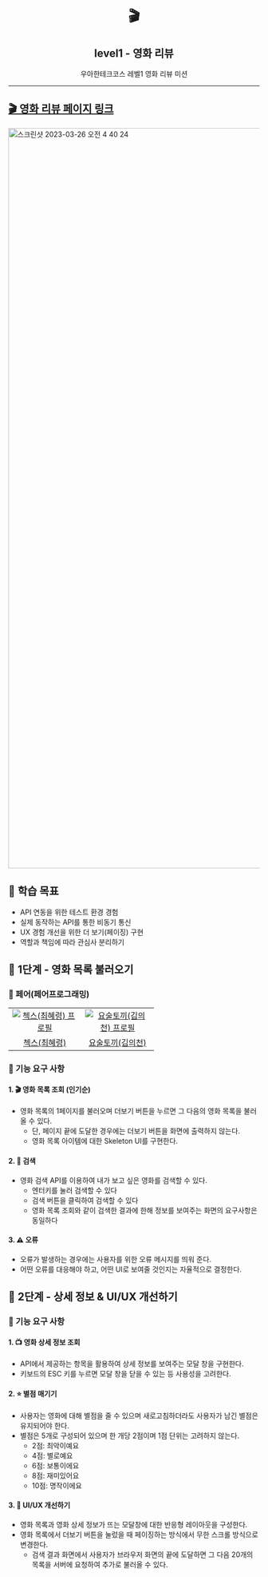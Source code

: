 <h1 align="middle">🎬</h1>
<h2 align="middle">level1 - 영화 리뷰</h2>
<p align="middle">우아한테크코스 레벨1 영화 리뷰 미션</p>

---

## [🎬 영화 리뷰 페이지 링크](https://hyeryongchoi.github.io/javascript-movie-review/)

<img width="1482" alt="스크린샷 2023-03-26 오전 4 40 24" src="https://user-images.githubusercontent.com/24777828/227738096-e96bf424-92d0-4e7d-a3ed-a7dee5b35505.png">

## 📍 학습 목표

- API 연동을 위한 테스트 환경 경험
- 실제 동작하는 API를 통한 비동기 통신
- UX 경험 개선을 위한 더 보기(페이징) 구현
- 역할과 책임에 따라 관심사 분리하기

## 🚀 1단계 - 영화 목록 불러오기

### 🙏 페어(페어프로그래밍)

<table>
  <tr>
    <td align="center" width="130px">
      <a href="https://github.com/HyeryongChoi" target="_blank">
        <img src="https://avatars.githubusercontent.com/u/24777828?v=4" alt="첵스(최혜령) 프로필" />
      </a>
    </td>
    <td align="center" width="130px">
      <a href="https://github.com/wzrabbit" target="_blank">
        <img src="https://avatars.githubusercontent.com/u/87642422?v=4" alt="요술토끼(김의천) 프로필" />
      </a>
    </td>
  </tr>
  <tr>
    <td align="center">
      <a href="https://github.com/HyeryongChoi" target="_blank">
        첵스(최혜령)
      </a>
    </td>
    <td align="center">
      <a href="https://github.com/wzrabbit" target="_blank">
        요술토끼(김의천)
      </a>
    </td>
  </tr>
</table>

### 🎯 기능 요구 사항

#### 1. 🎬 영화 목록 조회 (인기순)

- 영화 목록의 1페이지를 불러오며 더보기 버튼을 누르면 그 다음의 영화 목록을 불러 올 수 있다.
  - 단, 페이지 끝에 도달한 경우에는 더보기 버튼을 화면에 출력하지 않는다.
  - 영화 목록 아이템에 대한 Skeleton UI를 구현한다.

#### 2. 🔎 검색

- 영화 검색 API를 이용하여 내가 보고 싶은 영화를 검색할 수 있다.
  - 엔터키를 눌러 검색할 수 있다
  - 검색 버튼을 클릭하여 검색할 수 있다
  - 영화 목록 조회와 같이 검색한 결과에 한해 정보를 보여주는 화면의 요구사항은 동일하다

#### 3. ⚠️ 오류

- 오류가 발생하는 경우에는 사용자를 위한 오류 메시지를 띄워 준다.
- 어떤 오류를 대응해야 하고, 어떤 UI로 보여줄 것인지는 자율적으로 결정한다.

## 🚀 2단계 - 상세 정보 & UI/UX 개선하기

### 🎯 기능 요구 사항

#### 1. 📺 영화 상세 정보 조회

- API에서 제공하는 항목을 활용하여 상세 정보를 보여주는 모달 창을 구현한다.
- 키보드의 ESC 키를 누르면 모달 창을 닫을 수 있는 등 사용성을 고려한다.

#### 2. ⭐️ 별점 매기기

- 사용자는 영화에 대해 별점을 줄 수 있으며 새로고침하더라도 사용자가 남긴 별점은 유지되어야 한다.
- 별점은 5개로 구성되어 있으며 한 개당 2점이며 1점 단위는 고려하지 않는다.
  - 2점: 최악이예요
  - 4점: 별로예요
  - 6점: 보통이에요
  - 8점: 재미있어요
  - 10점: 명작이에요

#### 3. 📐 UI/UX 개선하기

- 영화 목록과 영화 상세 정보가 뜨는 모달창에 대한 반응형 레이아웃을 구성한다.
- 영화 목록에서 더보기 버튼을 눌렀을 때 페이징하는 방식에서 무한 스크롤 방식으로 변경한다.
  - 검색 결과 화면에서 사용자가 브라우저 화면의 끝에 도달하면 그 다음 20개의 목록을 서버에 요청하여 추가로 불러올 수 있다.
